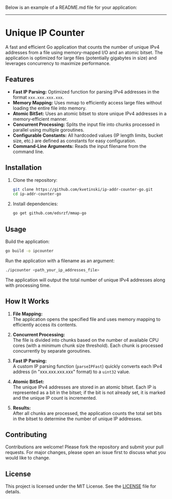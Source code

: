 Below is an example of a README.md file for your application:

---

# Unique IP Counter

A fast and efficient Go application that counts the number of unique IPv4 addresses from a file using memory-mapped I/O and an atomic bitset. The application is optimized for large files (potentially gigabytes in size) and leverages concurrency to maximize performance.

## Features

- **Fast IP Parsing:** Optimized function for parsing IPv4 addresses in the format `xxx.xxx.xxx.xxx`.
- **Memory Mapping:** Uses mmap to efficiently access large files without loading the entire file into memory.
- **Atomic BitSet:** Uses an atomic bitset to store unique IPv4 addresses in a memory‑efficient manner.
- **Concurrent Processing:** Splits the input file into chunks processed in parallel using multiple goroutines.
- **Configurable Constants:** All hardcoded values (IP length limits, bucket size, etc.) are defined as constants for easy configuration.
- **Command‑Line Arguments:** Reads the input filename from the command line.

## Installation

1. Clone the repository:

   ```sh
   git clone https://github.com/kvetinski/ip-addr-counter-go.git
   cd ip-addr-counter-go
   ```

2. Install dependencies:

   ```sh
   go get github.com/edsrzf/mmap-go
   ```

## Usage

Build the application:

```sh
go build -o ipcounter
```

Run the application with a filename as an argument:

```sh
./ipcounter <path_your_ip_addresses_file>
```

The application will output the total number of unique IPv4 addresses along with processing time.

## How It Works

1. **File Mapping:**  
   The application opens the specified file and uses memory mapping to efficiently access its contents.

2. **Concurrent Processing:**  
   The file is divided into chunks based on the number of available CPU cores (with a minimum chunk size threshold). Each chunk is processed concurrently by separate goroutines.

3. **Fast IP Parsing:**  
   A custom IP parsing function (`parseIPFast`) quickly converts each IPv4 address (in "xxx.xxx.xxx.xxx" format) to a `uint32` value.

4. **Atomic BitSet:**  
   The unique IPv4 addresses are stored in an atomic bitset. Each IP is represented as a bit in the bitset; if the bit is not already set, it is marked and the unique IP count is incremented.

5. **Results:**  
   After all chunks are processed, the application counts the total set bits in the bitset to determine the number of unique IP addresses.

## Contributing

Contributions are welcome! Please fork the repository and submit your pull requests. For major changes, please open an issue first to discuss what you would like to change.

## License

This project is licensed under the MIT License. See the [LICENSE](LICENSE) file for details.
